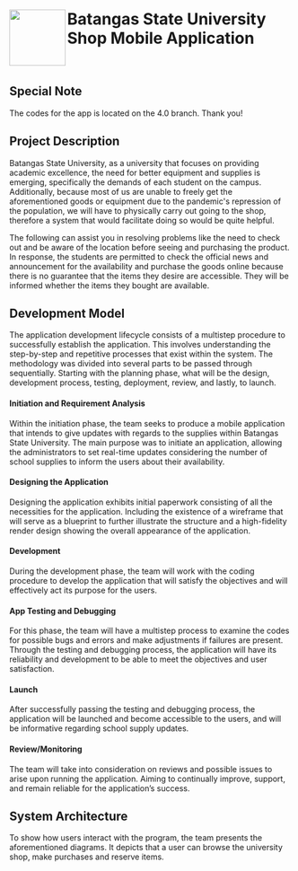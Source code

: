 # <img align="left" width="100" height="100" src="https://user-images.githubusercontent.com/102471784/177694343-b9f156fe-f0c9-4c75-a863-0c891f878c1a.png"> Batangas State University Shop Mobile Application

<br>

## Special Note

The codes for the app is located on the 4.0 branch. Thank you!

## Project Description

Batangas State University, as a university that focuses on providing academic excellence, the need for better equipment and supplies is emerging, specifically the demands of each student on the campus. Additionally, because most of us are unable to freely get the aforementioned goods or equipment due to the pandemic's repression of the population, we will have to physically carry out going to the shop, therefore a system that would facilitate doing so would be quite helpful.

The following can assist you in resolving problems like the need to check out and be aware of the location before seeing and purchasing the product. In response, the students are permitted to check the official news and announcement for the availability and purchase the goods online because there is no guarantee that the items they desire are accessible. They will be informed whether the items they bought are available.

## Development Model

The application development lifecycle consists of a multistep procedure to successfully establish the application. This involves understanding the step-by-step and repetitive processes that exist within the system. The methodology was divided into several parts to be passed through sequentially. Starting with the planning phase, what will be the design, development process, testing, deployment, review, and lastly, to launch.

#### Initiation and Requirement Analysis

Within the initiation phase, the team seeks to produce a mobile application that intends to give updates with regards to the supplies within Batangas State University. The main purpose was to initiate an application, allowing the administrators to set real-time updates considering the number of school supplies to inform the users about their availability.

#### Designing the Application

Designing the application exhibits initial paperwork consisting of all the necessities for the application. Including the existence of a wireframe that will serve as a blueprint to further illustrate the structure and a high-fidelity render design showing the overall appearance of the application.

#### Development

During the development phase, the team will work with the coding procedure to develop the application that will satisfy the objectives and will effectively act its purpose for the users.

#### App Testing and Debugging

For this phase, the team will have a multistep process to examine the codes for possible bugs and errors and make adjustments if failures are present. Through the testing and debugging process, the application will have its reliability and development to be able to meet the objectives and user satisfaction.

#### Launch

After successfully passing the testing and debugging process, the application will be launched and become accessible to the users, and will be informative regarding school supply updates.

#### Review/Monitoring

The team will take into consideration on reviews and possible issues to arise upon running the application. Aiming to continually improve, support, and remain reliable for the application’s success.



## System Architecture

To show how users interact with the program, the team presents the aforementioned diagrams. It depicts that a user can browse the university shop, make purchases and reserve items.

